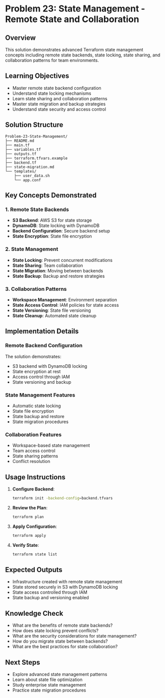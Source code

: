 # Problem 23: State Management - Remote State and Collaboration

## Overview
This solution demonstrates advanced Terraform state management concepts including remote state backends, state locking, state sharing, and collaboration patterns for team environments.

## Learning Objectives
- Master remote state backend configuration
- Understand state locking mechanisms
- Learn state sharing and collaboration patterns
- Master state migration and backup strategies
- Understand state security and access control

## Solution Structure
```
Problem-23-State-Management/
├── README.md
├── main.tf
├── variables.tf
├── outputs.tf
├── terraform.tfvars.example
├── backend.tf
├── state-migration.md
└── templates/
    ├── user_data.sh
    └── app.conf
```

## Key Concepts Demonstrated

### 1. Remote State Backends
- **S3 Backend**: AWS S3 for state storage
- **DynamoDB**: State locking with DynamoDB
- **Backend Configuration**: Secure backend setup
- **State Encryption**: State file encryption

### 2. State Management
- **State Locking**: Prevent concurrent modifications
- **State Sharing**: Team collaboration
- **State Migration**: Moving between backends
- **State Backup**: Backup and restore strategies

### 3. Collaboration Patterns
- **Workspace Management**: Environment separation
- **State Access Control**: IAM policies for state access
- **State Versioning**: State file versioning
- **State Cleanup**: Automated state cleanup

## Implementation Details

### Remote Backend Configuration
The solution demonstrates:
- S3 backend with DynamoDB locking
- State encryption at rest
- Access control through IAM
- State versioning and backup

### State Management Features
- Automatic state locking
- State file encryption
- State backup and restore
- State migration procedures

### Collaboration Features
- Workspace-based state management
- Team access control
- State sharing patterns
- Conflict resolution

## Usage Instructions

1. **Configure Backend**:
   ```bash
   terraform init -backend-config=backend.tfvars
   ```

2. **Review the Plan**:
   ```bash
   terraform plan
   ```

3. **Apply Configuration**:
   ```bash
   terraform apply
   ```

4. **Verify State**:
   ```bash
   terraform state list
   ```

## Expected Outputs
- Infrastructure created with remote state management
- State stored securely in S3 with DynamoDB locking
- State access controlled through IAM
- State backup and versioning enabled

## Knowledge Check
- What are the benefits of remote state backends?
- How does state locking prevent conflicts?
- What are the security considerations for state management?
- How do you migrate state between backends?
- What are the best practices for state collaboration?

## Next Steps
- Explore advanced state management patterns
- Learn about state file optimization
- Study enterprise state management
- Practice state migration procedures
